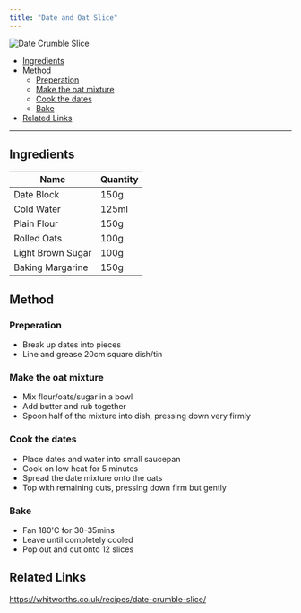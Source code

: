 ```yaml
---
title: "Date and Oat Slice"
---
```


![Date Crumble Slice](https://whitworths.co.uk/wp-content/uploads/2021/08/Date-Crumble-Slice-Lifestyle.jpg)


- [Ingredients](#ingredients)
- [Method](#method)
  - [Preperation](#preperation)
  - [Make the oat mixture](#make-the-oat-mixture)
  - [Cook the dates](#cook-the-dates)
  - [Bake](#bake)
- [Related Links](#related-links)

---

## Ingredients

| Name | Quantity |
| --- | --- |
| Date Block | 150g |
| Cold Water | 125ml |
| Plain Flour | 150g |
| Rolled Oats | 100g |
| Light Brown Sugar | 100g |
| Baking Margarine | 150g |

## Method

### Preperation

- Break up dates into pieces
- Line and grease 20cm square dish/tin

### Make the oat mixture

- Mix flour/oats/sugar in a bowl
- Add butter and rub together
- Spoon half of the mixture into dish, pressing down very firmly

### Cook the dates

- Place dates and water into small saucepan
- Cook on low heat for 5 minutes
- Spread the date mixture onto the oats
- Top with remaining outs, pressing down firm but gently

### Bake

- Fan 180'C for 30-35mins
- Leave until completely cooled
- Pop out and cut onto 12 slices


## Related Links

https://whitworths.co.uk/recipes/date-crumble-slice/